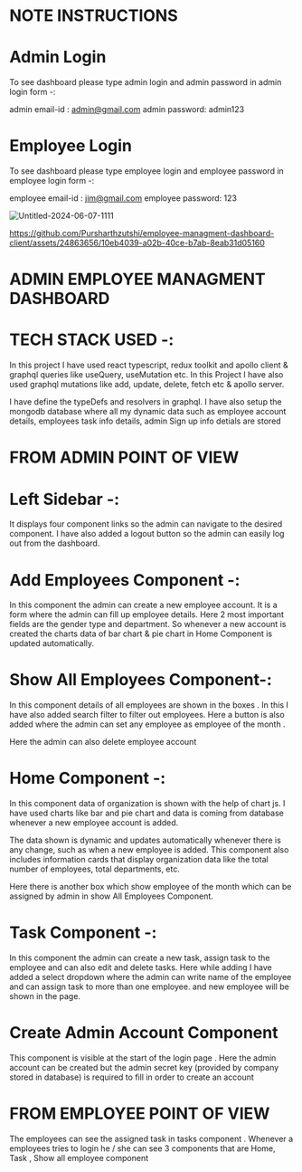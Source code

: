 # NOTE INSTRUCTIONS

# Admin Login

To see dashboard  please type admin login and admin password in admin login form -:

admin email-id : admin@gmail.com
admin password: admin123

# Employee Login

To see dashboard  please type employee login and employee password in employee login form -:

employee email-id : jim@gmail.com
employee password: 123

![Untitled-2024-06-07-1111](https://github.com/Pursharthzutshi/employee-managment-dashboard-client/assets/24863656/99b531df-74df-44c8-8082-e3f642bdbaad)

https://github.com/Pursharthzutshi/employee-managment-dashboard-client/assets/24863656/10eb4039-a02b-40ce-b7ab-8eab31d05160


# ADMIN EMPLOYEE MANAGMENT DASHBOARD 

# TECH STACK USED -:

In this project I have used react typescript, redux toolkit and apollo client & graphql queries like useQuery, useMutation etc. In this Project I have also used  graphql mutations like add, update, delete, fetch etc & apollo server.

I have define the typeDefs and resolvers in graphql. I have also setup the mongodb database where all my dynamic data such as employee account details, employees task info details, admin Sign up info detials are stored 

# FROM ADMIN POINT OF VIEW

# Left Sidebar -:

It displays four component links so the admin can navigate to the desired component. I have also added a logout button so the admin can easily log out from the dashboard.

# Add Employees Component -:

In this component the admin can create a new employee account. It is a form where the admin can fill up employee details. Here 2 most important fields are the gender type and department. So whenever a new account is created the charts data of bar chart & pie chart in Home Component is updated automatically.

# Show All Employees Component-:

In this component details of all employees are shown in the boxes . In this I have also added search filter to filter out employees. Here a button is also added where the admin can set any employee as employee of the month .

Here the admin can also delete employee account 

# Home Component -:

In this component data of organization is shown with the help of chart js. I have used charts like bar and pie chart and data is coming from database whenever a new employee account is added. 

The data shown is dynamic and updates automatically whenever there is any change, such as when a new employee is added. This component also includes information cards that display organization data like the total number of employees, total departments, etc.

Here there is another box which show employee of the month which can be assigned by admin in show All Employees Component.

# Task Component -:

In this component the admin can create a new task, assign task to the employee and can also edit and delete tasks. Here while adding I have added a select dropdown where the admin can write name of the employee and can assign task to more than one employee. and new employee will be shown in the page.

# Create Admin Account Component

This component is visible at the start of the login page . Here the admin account can be created but the admin secret key (provided by company stored in database) is required to fill in order to create an account

# FROM EMPLOYEE POINT OF VIEW

The employees can see the assigned task in tasks component . Whenever a employees tries to login he / she can see 3 components 
that are Home, Task , Show all employee component
